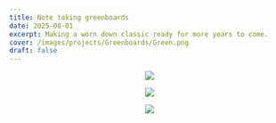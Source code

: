 ```yaml
---
title: Note taking greenboards
date: 2025-08-01
excerpt: Making a worn down classic ready for more years to come.
cover: /images/projects/Greenboards/Green.png
draft: false
---
```

<p style="text-align: center"><img src="/images/projects/Greenboards/Plantegning.png"></p>

<p style="text-align: center"><img src="/images/projects/Greenboards/Plantegning.png"></p><p style="text-align: center"><img src="/images/projects/Greenboards/Forste%20bilde.jpg"></p>